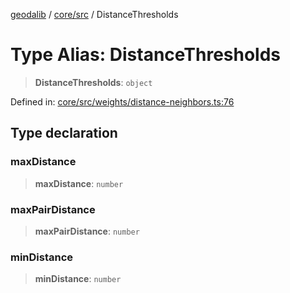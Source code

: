 [geodalib](../../../modules.md) / [core/src](../index.md) / DistanceThresholds

# Type Alias: DistanceThresholds

> **DistanceThresholds**: `object`

Defined in: [core/src/weights/distance-neighbors.ts:76](https://github.com/GeoDaCenter/geoda-lib/blob/04471ecd75dbfe13a0a0fbff4b6e7d785ad0f8e7/js/packages/core/src/weights/distance-neighbors.ts#L76)

## Type declaration

### maxDistance

> **maxDistance**: `number`

### maxPairDistance

> **maxPairDistance**: `number`

### minDistance

> **minDistance**: `number`
